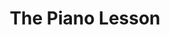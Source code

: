 ---
title: The Piano Lesson
poster: the-piano-lesson.jpg
header: the-piano-lesson-header.jpg
description: Danielle Brooks and Samuel L. Jackson star in the revival of August Wilson's Pulitzer Prize-winning play.
theater: Barrymore Theatre
original_preview: '2022-09-19'
original_opening: '2022-10-13'
preview: '2022-09-19'
opening: '2022-10-13'
tonyaward: false
criticspick: false
tags: 
  - Play
  - Broadway
trailer: 'https://www.youtube.com/watch?v=gMZGsKwwwOg'
website: 'https://pianolessonplay.com'
tickets:
  - highlight: true
    info: https://rush.telecharge.com/
    title: $57 Lottery
    type: digitalLottery
  - highlight: false
    info: https://www.telecharge.com/Broadway/The-Piano-Lesson
    title: $39+ Tickets
    type: regular
---